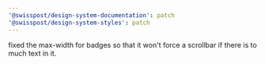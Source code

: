 ```yaml
---
'@swisspost/design-system-documentation': patch
'@swisspost/design-system-styles': patch
---
```


fixed the max-width for badges so that it won't force a scrollbar if there is to much text in it.
